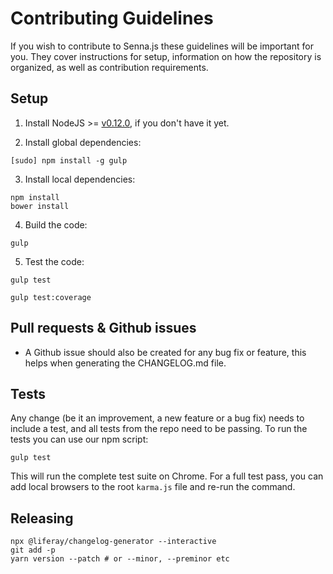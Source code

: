 # Contributing Guidelines

If you wish to contribute to Senna.js these guidelines will be important for
you. They cover instructions for setup, information on how the repository is
organized, as well as contribution requirements.

## Setup

1. Install NodeJS >= [v0.12.0](http://nodejs.org/dist/v0.12.0/), if you don't have it yet.

2. Install global dependencies:

```
[sudo] npm install -g gulp
```

3. Install local dependencies:

```
npm install
bower install
```

4. Build the code:

```
gulp
```

5. Test the code:

```
gulp test
```

```
gulp test:coverage
```

## Pull requests & Github issues

-   A Github issue should also be created for any bug fix or feature, this helps
    when generating the CHANGELOG.md file.

## Tests

Any change (be it an improvement, a new feature or a bug fix) needs to include
a test, and all tests from the repo need to be passing. To run the tests you
can use our npm script:

```
gulp test
```

This will run the complete test suite on Chrome. For a full test pass, you can
add local browsers to the root `karma.js` file and re-run the command.

## Releasing

```
npx @liferay/changelog-generator --interactive
git add -p
yarn version --patch # or --minor, --preminor etc
```
